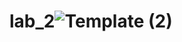 # lab_2![Template (2)](https://user-images.githubusercontent.com/95241291/171256220-d7cddad8-18ee-4012-b0f1-c7d09179539d.jpg)
